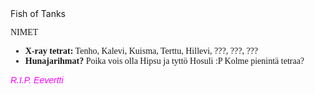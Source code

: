 
<html>
<head> Fish of Tanks
  
</head>
<body>
<FONT FACE="comic sans">
      <p> NIMET </p>
<ul>
   <li> <b>X-ray tetrat:</b> Tenho, Kalevi, Kuisma, Terttu, Hillevi, ???, ???, ???</li> 
   <li> <b> Hunajarihmat?</b> Poika vois olla Hipsu ja tyttö Hosuli :P Kolme pienintä tetraa? </li>
</ul>
</FONT>
<FONT FACE="Arial">
  <FONT COLOR="magenta">
      <p><i> R.I.P. Eevertti</i> </p>
  </FONT>
</FONT>
</body>
</html>
